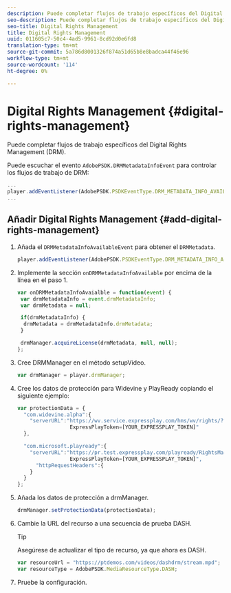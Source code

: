 ```yaml
---
description: Puede completar flujos de trabajo específicos del Digital Rights Management (DRM).
seo-description: Puede completar flujos de trabajo específicos del Digital Rights Management (DRM).
seo-title: Digital Rights Management
title: Digital Rights Management
uuid: 011605c7-50c4-4ad5-9961-8cd92d0e6fd8
translation-type: tm+mt
source-git-commit: 5a786d8001326f874a51d65b8e8badca44f46e96
workflow-type: tm+mt
source-wordcount: '114'
ht-degree: 0%

---
```



# Digital Rights Management {#digital-rights-management}

Puede completar flujos de trabajo específicos del Digital Rights Management (DRM).

Puede escuchar el evento `AdobePSDK.DRMMetadataInfoEvent` para controlar los flujos de trabajo de DRM:

```js
... 
player.addEventListener(AdobePSDK.PSDKEventType.DRM_METADATA_INFO_AVAILABLE, onDRMMetadataInfoAvailable);
...
```

## Añadir Digital Rights Management {#add-digital-rights-management}

1. Añada el `DRMMetadataInfoAvailableEvent` para obtener el `DRMMetadata`.

   ```js
   player.addEventListener(AdobePSDK.PSDKEventType.DRM_METADATA_INFO_AVAILABLE, onDRMMetadataInfoAvaialble);
   ```

1. Implemente la sección `onDRMMetadataInfoAvailable` por encima de la línea en el paso 1.

   ```js
   var onDRMMetadataInfoAvaialble = function(event) { 
    var drmMetadataInfo = event.drmMetadataInfo; 
    var drmMetadata = null; 
   
    if(drmMetadataInfo) { 
     drmMetadata = drmMetadataInfo.drmMetadata; 
    } 
   
    drmManager.acquireLicense(drmMetadata, null, null); 
   };
   ```

1. Cree DRMManager en el método setupVideo.

   ```js
   var drmManager = player.drmManager;
   ```

1. Cree los datos de protección para Widevine y PlayReady copiando el siguiente ejemplo:

   ```js
   var protectionData = { 
     "com.widevine.alpha":{ 
       "serverURL":"https://wv.service.expressplay.com/hms/wv/rights/? 
                    ExpressPlayToken=[YOUR_EXPRESSPLAY_TOKEN]"  
     }, 
   
     "com.microsoft.playready":{ 
       "serverURL":"https://pr.test.expressplay.com/playready/RightsManager.asmx? 
                    ExpressPlayToken=[YOUR_EXPRESSPLAY_TOKEN]", 
         "httpRequestHeaders":{ 
       } 
     } 
   };
   ```

1. Añada los datos de protección a drmManager.

   ```js
   drmManager.setProtectionData(protectionData);
   ```

1. Cambie la URL del recurso a una secuencia de prueba DASH.

   >[!TIP]
   >
   >Asegúrese de actualizar el tipo de recurso, ya que ahora es DASH.

   ```js
   var resourceUrl = "https://ptdemos.com/videos/dashdrm/stream.mpd"; 
   var resourceType = AdobePSDK.MediaResourceType.DASH;
   ```

1. Pruebe la configuración.